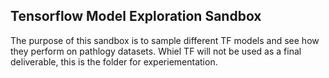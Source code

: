 ## Tensorflow Model Exploration Sandbox

The purpose of this sandbox is to sample different TF models and see how they perform on pathlogy datasets. Whiel TF will not be used as a final deliverable, this is the folder for experiementation. 
